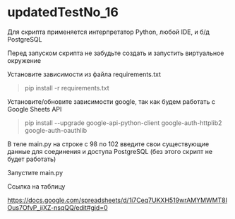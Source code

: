 # updatedTestNo_16
Для скрипта применяется интерпретатор Python, любой IDE, и б/д PostgreSQL

Перед запуском скрипта не забудьте создать и запустить виртуальное окружение

Установите зависимости из файла requirements.txt

> pip install -r requirements.txt

Установите/обновите зависимости google, так как будем работать с Google Sheets API

> pip install --upgrade google-api-python-client google-auth-httplib2 google-auth-oauthlib

В теле main.py на строке с 98 по 102 введите свои существующие данные для соединения и доступа PostgreSQL (без этого скрипт не будет работать)

Запустите main.py

Ссылка на таблицу

https://docs.google.com/spreadsheets/d/1i7Ceq7UKXH519wrAMYMWMT8IOus7OfvP_ijXZ-nsqQQ/edit#gid=0
